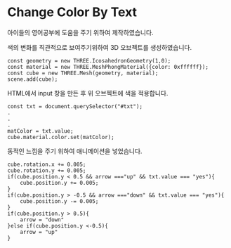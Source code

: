 # Change Color By Text

아이들의 영어공부에 도움을 주기 위하여 제작하였습니다.   

색의 변화를 직관적으로 보여주기위하여 3D 오브젝트를 생성하였습니다.

    const geometry = new THREE.IcosahedronGeometry(1,0);
    const material = new THREE.MeshPhongMaterial({color: 0xffffff});
    const cube = new THREE.Mesh(geometry, material);
    scene.add(cube);

HTML에서 input 창을 만든 후 위 오브젝트에 색을 적용합니다.   

    const txt = document.querySelector("#txt");
    .
    .
    .
    matColor = txt.value;
    cube.material.color.set(matColor);


동적인 느낌을 주기 위하여 애니메이션을 넣었습니다.

    cube.rotation.x += 0.005;
    cube.rotation.y += 0.005;        
    if(cube.position.y < 0.5 && arrow ==="up" && txt.value === "yes"){
        cube.position.y += 0.005;
    }
    if(cube.position.y > -0.5 && arrow ==="down" && txt.value === "yes"){
        cube.position.y -= 0.005;
    }
    if(cube.position.y > 0.5){
        arrow = "down"
    }else if(cube.position.y <-0.5){
        arrow = "up"
    }
    


